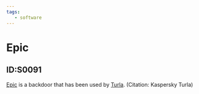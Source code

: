 ```yaml
---
tags:
   - software
---
```

# Epic
## ID:S0091
[Epic](/mitre/software/S0091) is a backdoor that has been used by [Turla](/mitre/groups/G0010). (Citation: Kaspersky Turla)
